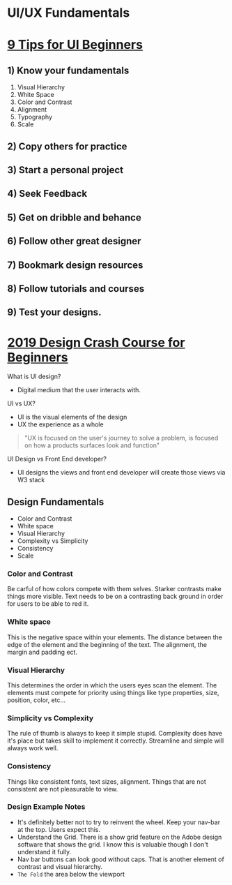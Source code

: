 # UI/UX Fundamentals

# [9 Tips for UI Beginners](https://www.youtube.com/watch?v=_J1Le-4aXhE)

## 1) Know your fundamentals

1. Visual Hierarchy
2. White Space
3. Color and Contrast
4. Alignment
5. Typography
6. Scale

## 2) Copy others for practice

## 3) Start a personal project

## 4) Seek Feedback

## 5) Get on dribble and behance

## 6) Follow other great designer

## 7) Bookmark design resources

## 8) Follow tutorials and courses

## 9) Test your designs.

# [2019 Design Crash Course for Beginners](https://www.youtube.com/watch?v=_Hp_dI0DzY4)

What is UI design?

-   Digital medium that the user interacts with.

UI vs UX?

-   UI is the visual elements of the design
-   UX the experience as a whole

> "UX is focused on the user's journey to solve a problem, is focused on how a products surfaces look and function"

UI Design vs Front End developer?

-   UI designs the views and front end developer will create those views via W3 stack

## Design Fundamentals

-   Color and Contrast
-   White space
-   Visual Hierarchy
-   Complexity vs Simplicity
-   Consistency
-   Scale

### Color and Contrast

Be carful of how colors compete with them selves. Starker contrasts make things more visible. Text needs to be on a contrasting back ground in order for users to be able to red it.

### White space

This is the negative space within your elements. The distance between the edge of the element and the beginning of the text. The alignment, the margin and padding ect.

### Visual Hierarchy

This determines the order in which the users eyes scan the element. The elements must compete for priority using things like type properties, size, position, color, etc...

### Simplicity vs Complexity

The rule of thumb is always to keep it simple stupid. Complexity does have it's place but takes skill to implement it correctly. Streamline and simple will always work well.

### Consistency

Things like consistent fonts, text sizes, alignment. Things that are not consistent are not pleasurable to view.

### Design Example Notes

-   It's definitely better not to try to reinvent the wheel. Keep your nav-bar at the top. Users expect this.
-   Understand the Grid. There is a show grid feature on the Adobe design software that shows the grid. I know this is valuable though I don't understand it fully.
-   Nav bar buttons can look good without caps. That is another element of contrast and visual hierarchy.
-   `The Fold` the area below the viewport
